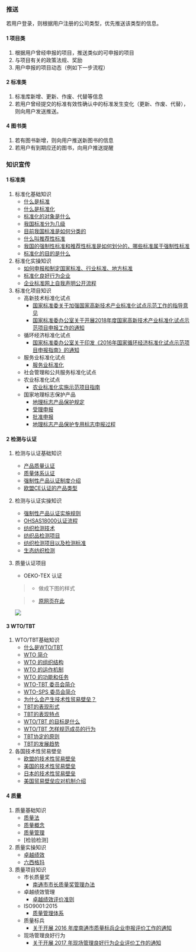 ### 推送
若用户登录，则根据用户注册的公司类型，优先推送该类型的信息。

#### 1 项目类
1. 根据用户曾经申报的项目，推送类似的可申报的项目
2. 与项目有关的政策法规、奖励
3. 用户申报的项目动态（例如下一步流程）

#### 2 标准类
1. 标准库新增、更新、作废、代替等信息
2. 若用户曾经提交的标准有效性确认中的标准发生变化（更新、作废、代替），则向用户发送推送。

#### 4 图书类
1. 若有图书新增，则向用户推送新图书的信息
2. 若用户有到期应还的图书，向用户推送提醒

### 知识宣传
#### 1 标准类
1. 标准化基础知识
    - [什么是标准](http://www.china-cas.org/zxdtbzhzs/305.jhtml)
    - [什么是标准化](http://www.china-cas.org/zxdtbzhzs/304.jhtml)
    - [标准化的对象是什么](http://www.china-cas.org/zxdtbzhzs/303.jhtml)
    - [我国标准分为几级](http://www.china-cas.org/zxdtbzhzs/302.jhtml)
    - [目前我国标准是如何分类的](http://www.china-cas.org/zxdtbzhzs/301.jhtml)
    - [什么叫推荐性标准](http://www.china-cas.org/zxdtbzhzs/300.jhtml)
    - [我国的强制性标准和推荐性标准是如何划分的，哪些标准属于强制性标准](http://www.china-cas.org/zxdtbzhzs/299.jhtml)
    - [标准化的目的是什么](http://www.china-cas.org/zxdtbzhzs/298.jhtml)
2. 标准化实操知识
    - [如何申报和制定国家标准、行业标准、地方标准](http://www.scnjw.gov.cn/articleDetailPage/-25440/)
    - [标准化良好行为企业](https://baike.baidu.com/item/%E6%A0%87%E5%87%86%E5%8C%96%E8%89%AF%E5%A5%BD%E8%A1%8C%E4%B8%BA%E4%BC%81%E4%B8%9A/5253687?fr=aladdin)
    - [企业标准网上自我声明公开流程](http://ntzj.nantong.gov.cn/ntszjj/bzh/content/7494f008-af29-499b-a73a-529584a8e617.html)
3. 标准化项目知识
    - 高新技术标准化试点
        + [国家标准委关于加强国家高新技术产业标准化试点示范工作的指导意见](http://p39n65xck.bkt.clouddn.com/wechat/180625/GmfK9BlIHa.doc)
        + [国家标准委办公室关于开展2018年度国家高新技术产业标准化试点示范项目申报工作的通知](http://p39n65xck.bkt.clouddn.com/wechat/180625/kmgc1Hbaj8.doc)
    - 循环经济标准化试点
        + [国家标准委办公室关于印发《2016年国家循环经济标准化试点示范项目申报指南》的通知](http://p39n65xck.bkt.clouddn.com/wechat/180625/4AmjHHDFAE.doc)
    - 服务业标准化试点
        + [服务业标准化](https://baike.baidu.com/item/%E6%9C%8D%E5%8A%A1%E4%B8%9A%E6%A0%87%E5%87%86%E5%8C%96)
    - 社会管理和公共服务标准化试点
    - 农业标准化试点
        + [农业标准化实施示范项目指南](https://baike.baidu.com/item/%E5%86%9C%E4%B8%9A%E6%A0%87%E5%87%86%E5%8C%96%E5%AE%9E%E6%96%BD%E7%A4%BA%E8%8C%83%E9%A1%B9%E7%9B%AE%E6%8C%87%E5%8D%97/18238038)
    - 国家地理标志保护产品
        + [地理标志产品保护规定](https://baike.baidu.com/item/%E5%9C%B0%E7%90%86%E6%A0%87%E5%BF%97%E4%BA%A7%E5%93%81%E4%BF%9D%E6%8A%A4%E8%A7%84%E5%AE%9A/5632921?fr=aladdin)
        + [受理申报](http://www.chinapgi.org/shenbaoliucheng/351.html)
        + [批准申报](http://www.chinapgi.org/shenbaoliucheng/352.html)
        + [地理标志产品保护专用标志申报过程](http://www.chinapgi.org/shenbaoliucheng/353.html)

#### 2 检测与认证
1. 检测与认证基础知识 
    - [产品质量认证](https://baike.baidu.com/item/%E4%BA%A7%E5%93%81%E8%B4%A8%E9%87%8F%E8%AE%A4%E8%AF%81/8356689?fr=aladdin#3)
    - [质量体系认证](https://baike.baidu.com/item/%E8%B4%A8%E9%87%8F%E4%BD%93%E7%B3%BB%E8%AE%A4%E8%AF%81/2238366?fr=aladdin)    
    - [强制性产品认证制度介绍](http://www.cqi.org/Check/Detail/1111)
    - [欧盟CE认证的产品类型](http://www.cqi.org/Check/Detail/17287)
2. 检测与认证实操知识
    - [强制性产品认证实施规则](http://p39n65xck.bkt.clouddn.com/wechat/180621/g5lC6J2AD1.pdf)
    - [OHSAS18000认证流程](http://www.cqi.org/Check/Detail/17304)
    - [纺织检测技术](https://baike.baidu.com/item/%E7%BA%BA%E7%BB%87%E6%A3%80%E6%B5%8B%E6%8A%80%E6%9C%AF)
    - [纺织品检测项目](https://baike.baidu.com/item/%E7%BA%BA%E7%BB%87%E5%93%81%E6%A3%80%E6%B5%8B%E9%A1%B9%E7%9B%AE/10428138?fr=aladdin)
    - [纺织检测项目以及检测标准](https://www.walanwalan.com/pages/378/)
    - [生态纺织检测](http://www.emtek.com.cn/shengtaifangzhijiance.html)
3. 质量认证项目 
    - OEKO-TEX 认证

    >- 做成下图的样式

    >- <a href="https://www.oeko-tex.com/zh/business/certifications_and_services/ots_100/ots_100_certification/ots_100_certification.xhtml">原网页在此</a>

    ![](https://gzh-1256606673.cos.ap-shanghai.myqcloud.com/2018-06-26_10-16-02.gif)

#### 3 WTO/TBT
1. WTO/TBT基础知识
    - [什么是WTO/TBT](https://baike.baidu.com/item/WTO%2FTBT%E5%8D%8F%E8%AE%AE)
    - [WTO 简介](http://www.tbt-sps.gov.cn/page/cwto/listWtoyuandiContent.action?id=2624&newsType=004002)
    - [WTO 的组织结构](http://www.zjtbt.org/WTO/Info.aspx?ccid=x3AeeTewKsE%3d&newsid=A5%2fjpcZayw8%3d)
    - [WTO 的运作机制](http://www.zjtbt.org/WTO/Info.aspx?ccid=x3AeeTewKsE%3d&newsid=2O4AiuuCp4Q%3d)
    - [WTO 的功能和任务](http://www.zjtbt.org/WTO/Info.aspx?ccid=x3AeeTewKsE%3d&newsid=NGyLmukV5cA%3d)
    - [WTO-TBT 委员会简介](http://www.zjtbt.org/WTO/Info.aspx?ccid=x3AeeTewKsE%3d&newsid=%2bJ0Ap%2b3xTT0%3d)
    - [WTO-SPS 委员会简介](http://www.zjtbt.org/WTO/Info.aspx?ccid=x3AeeTewKsE%3d&newsid=6Rn5Mwi950Q%3d)
    - [为什么会产生技术性贸易壁垒？](http://www.zjtbt.org/WTO/PrimaryStage.aspx?ccid=25nRhIybggU%3d#282)
    - [TBT的表现形式](http://www.tbtguide.com/sxzpt/ntzpt/zszcks/201308/t20130816_43246.html)
    - [TBT的表现特点](http://www.tbtguide.com/sxzpt/ntzpt/zszcks/201308/t20130816_43245.html)
    - [WTO/TBT 的目标是什么](http://www.zjtbt.org/WTO/PrimaryStage.aspx?ccid=25nRhIybggU%3d#291)
    - [WTO/TBT 怎样规范成员的行为](http://www.zjtbt.org/WTO/PrimaryStage.aspx?ccid=25nRhIybggU%3d#291)
    - [TBT协定的原则](http://www.tbtguide.com/sxzpt/ntzpt/zszcks/201309/t20130902_44275.html)
    - [TBT的发展趋势](http://www.tbtguide.com/sxzpt/ntzpt/zszcks/201308/t20130816_43247.html)
2. 各国技术性贸易壁垒
    - [欧盟的技术性贸易壁垒](http://www.zjtbt.org/WTO/StageInfo.aspx?ccid=cnnRlFgkY%2fc%3d&newsid=gTOO8iUNYY4%3d)
    - [美国的技术性贸易壁垒](http://www.zjtbt.org/WTO/StageInfo.aspx?ccid=cnnRlFgkY%2fc%3d&newsid=dNvNSvAia%2fs%3d)
    - [日本的技术性贸易壁垒](http://www.zjtbt.org/WTO/StageInfo.aspx?ccid=cnnRlFgkY%2fc%3d&newsid=rT4ZNaAHE9s%3d)
    - [美国贸易壁垒应对机制介绍](http://www.tbtguide.com/sxzpt/ntzpt/zszcks/201311/t20131120_50925.html)
    
#### 4 质量
1. 质量基础知识
    - [质量法](http://www.npc.gov.cn/wxzl/wxzl/2000-12/05/content_4578.htm)
    - [质量概念](https://baike.baidu.com/item/%E8%B4%A8%E9%87%8F/1236)
    - [质量管理](https://baike.baidu.com/item/%E8%B4%A8%E9%87%8F%E7%AE%A1%E7%90%86/5267)
    - [检验检测]
2. 质量实操知识
    - [卓越绩效](https://baike.baidu.com/item/%E5%8D%93%E8%B6%8A%E7%BB%A9%E6%95%88%E6%A8%A1%E5%BC%8F)
    - [六西格玛](https://baike.baidu.com/item/%E5%85%AD%E8%A5%BF%E6%A0%BC%E7%8E%9B)
3. 质量项目知识
    - 市长质量奖
        + [南通市市长质量奖管理办法](https://baike.baidu.com/item/%E5%8D%97%E9%80%9A%E5%B8%82%E5%B8%82%E9%95%BF%E8%B4%A8%E9%87%8F%E5%A5%96%E7%AE%A1%E7%90%86%E5%8A%9E%E6%B3%95)
    - 卓越绩效管理
        + [卓越绩效评价准则](https://baike.baidu.com/item/%E5%8D%93%E8%B6%8A%E7%BB%A9%E6%95%88%E8%AF%84%E4%BB%B7%E5%87%86%E5%88%99)
    - ISO9001:2015
        + [质量管理体系](https://baike.baidu.com/item/%E8%B4%A8%E9%87%8F%E7%AE%A1%E7%90%86%E4%BD%93%E7%B3%BB)
    - 质量标兵
        + [关于开展 2016 年度南通市质量标兵企业申报评价工作的通知](http://ntzj.nantong.gov.cn/ntszjj/gggs/content/60003258.html)
    - 现场管理良好行为
        + [关于开展 2017 年现场管理良好行为企业评价工作的通知](http://ntzj.nantong.gov.cn/ntszjj/gggs/content/60003259.html)



